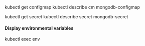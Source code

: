kubectl get configmap
kubectl describe cm mongodb-configmap

kubectl get secret
kubectl describe secret mongodb-secret

#### Display environmental variables
kubectl exec <pod-name> env